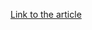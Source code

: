 [Link to the article](https://cybersecuritynews.com/new-stego-campaign-leverages-ms-office-vulnerability/)
